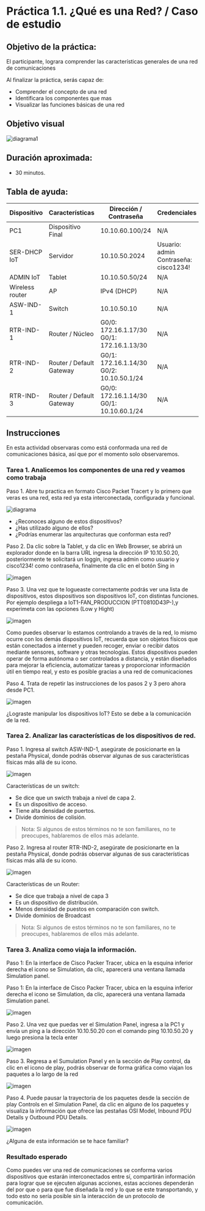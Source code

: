 # Práctica 1.1. ¿Qué es una Red? / Caso de estudio

## Objetivo de la práctica:
El participante, lograra comprender las características generales de una red de comunicaciones  

Al finalizar la práctica, serás capaz de: 

- Comprender el concepto de una red  
- Identificara los componentes que mas  
- Visualizar las funciones básicas de una red  

## Objetivo visual 

![diagrama1](../Imagenes/Práctica1/1.png)

## Duración aproximada:
- 30 minutos.

## Tabla de ayuda:

| Dispositivo     | Características        | Dirección / Contraseña                              | Credenciales                            |
|-----------------|------------------------|-----------------------------------------------------|-----------------------------------------|
| PC1             | Dispositivo Final      | 10.10.60.100/24                                     | N/A                                     |
| SER-DHCP IoT    | Servidor               | 10.10.50.2024                                       | Usuario: admin<br>Contraseña: cisco1234! |
| ADMIN IoT       | Tablet                 | 10.10.50.50/24                                      | N/A                                     |
| Wireless router | AP                     | IPv4 (DHCP)                                         | N/A                                     |
| ASW-IND-1       | Switch                 | 10.10.50.10                                         | N/A                                     |
| RTR-IND-1       | Router / Núcleo        | G0/0: 172.16.1.17/30<br>G0/1: 172.16.1.13/30         | N/A                                     |
| RTR-IND-2       | Router / Default Gateway | G0/1: 172.16.1.14/30<br>G0/2: 10.10.50.1/24        | N/A                                     |
| RTR-IND-3       | Router / Default Gateway | G0/0: 172.16.1.14/30<br>G0/1: 10.10.60.1/24                               | N/A                                     |


## Instrucciones 

En esta actividad observaras como está conformada una red de comunicaciones básica, así que por el momento solo observaremos.

### Tarea 1. Analicemos los componentes de una red y veamos como trabaja 
Paso 1. Abre tu practica en formato Cisco Packet Tracert  y lo primero que veras es una red, esta red ya esta interconectada, configurada y funcional.

![diagrama](../Imagenes/Práctica1/2.png)

-	¿Reconoces alguno de estos dispositivos?
-	¿Has utilizado alguno de ellos?
- ¿Podrías enumerar las arquitecturas que conforman esta red?

Paso 2. Da clic sobre la Tablet, y da clic en Web Browser, se abrirá un explorador donde en la barra URL ingresa la  dirección IP 10.10.50.20, posteriormente te solicitará un loggin, ingresa  admin como usuario y cisco1234! como contraseña, finalmente da clic en el botón Sing in

![imagen](../Imagenes/Práctica1/3.png)

Paso 3. Una vez que te logueaste correctamente podrás ver una lista de dispositivos, estos dispositivos son dispositivos IoT, con distintas funciones. Por ejemplo despliega a IoT1-FAN_PRODUCCION (PTT0810D43P-),y experimeta con las opciones (Low y Hight)

![imagen](../Imagenes/Práctica1/4.png)

Como puedes observar lo estamos controlando a través de la red, lo mismo ocurre con los demás dispositivos IoT, recuerda que son objetos físicos que están conectados a internet y pueden recoger, enviar o recibir datos mediante sensores, software y otras tecnologías. Estos dispositivos pueden operar de forma autónoma o ser controlados a distancia, y están diseñados para mejorar la eficiencia, automatizar tareas y proporcionar información útil en tiempo real, y esto es posible gracias a una red de comunicaciones

Paso 4. Trata de repetir las instrucciones de los pasos 2 y 3 pero ahora desde PC1.

![imagen](../Imagenes/Práctica1/5.png)

¿Lograste manipular los dispositivos IoT? Esto se debe a la comunicación de la red.

### Tarea 2. Analizar las características de los dispositivos de red.
Paso 1. Ingresa al switch ASW-IND-1, asegúrate de posicionarte en la pestaña Physical, donde podrás observar algunas de sus características físicas más allá de su icono.

![imagen](../Imagenes/Práctica1/6.png)

Características de un switch:
- Se dice que un  swicth trabaja a nivel de capa 2.
- Es un dispositivo de acceso.
- Tiene alta densidad de puertos.
- Divide dominios de colisión.

> Nota: Si algunos de estos términos no te son familiares, no te preocupes, hablaremos de ellos más adelante.

Paso 2. Ingresa al router RTR-IND-2, asegúrate de posicionarte en la pestaña Physical, donde podrás observar algunas de sus características físicas más allá de su icono.

![imagen](../Imagenes/Práctica1/11.png)

Características de un Router: 
- Se dice que trabaja a nivel de capa 3
- Es un dispositivo de distribución.
- Menos densidad de puestos en comparación con switch.
- Divide dominios de Broadcast 

> Nota: Si algunos de estos términos no te son familiares, no te preocupes, hablaremos de ellos más adelante.

### Tarea 3. Analiza como viaja la información.
Paso 1: En la interface de Cisco Packer Tracer, ubica en la esquina inferior derecha el icono se Simulation, da clic, aparecerá una ventana llamada Simulation panel.

Paso 1: En la interface de Cisco Packer Tracer, ubica en la esquina inferior derecha el icono se Simulation, da clic, aparecerá una ventana llamada Simulation panel.

![imagen](../Imagenes/Práctica1/7.png)

Paso 2. Una vez que puedas ver el Simulation Panel, ingresa a la PC1 y envía un ping a la dirección 10.10.50.20  con el comando ping 10.10.50.20 y luego presiona la tecla enter

![imagen](../Imagenes/Práctica1/8.png)

Paso 3. Regresa a el Sumulation Panel  y en la sección de Play control, da clic en el icono de play, podrás observar de forma gráfica como viajan los paquetes a lo largo de la red

![imagen](../Imagenes/Práctica1/9.png)

Paso 4. Puede pausar la trayectoria de los paquetes desde la sección de play Controls en el Simulation Panel, da clic en alguno de los paquetes y visualiza la información que ofrece  las pestañas OSI Model, Inbound PDU Details  y Outbound PDU Details.

![imagen](../Imagenes/Práctica1/10.png)

¿Alguna de esta información se te hace familiar?


### Resultado esperado
Como puedes ver una red de comunicaciones se conforma varios dispositivos que estarán interconectados entre sí, compartirán información para lograr que se ejecuten algunas acciones, estas acciones dependerán del por que o para que fue diseñada la red y lo que se este transportando, y todo esto no sería posible sin la interacción de un protocolo de comunicación. 
